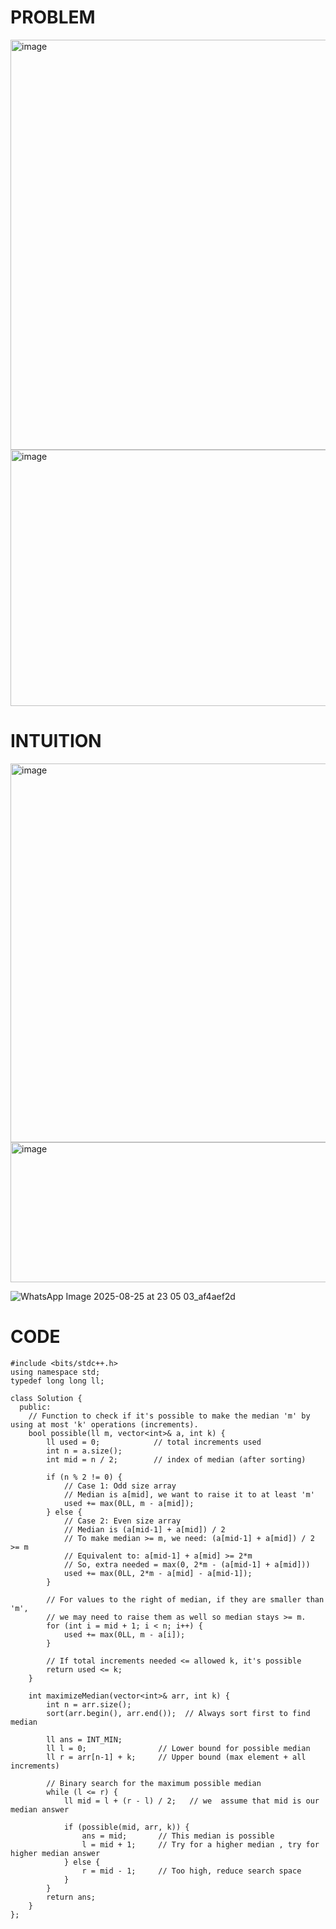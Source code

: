 # PROBLEM
<img width="725" height="656" alt="image" src="https://github.com/user-attachments/assets/39545331-56db-4900-8434-df0deb3174ba" />
<img width="713" height="410" alt="image" src="https://github.com/user-attachments/assets/7112c2f8-8f1b-45c5-9bb7-6df932c843e2" />


# INTUITION
<img width="983" height="606" alt="image" src="https://github.com/user-attachments/assets/ef0992ef-7d01-4d25-adf9-d6ad5b8d4da0" />
<img width="777" height="224" alt="image" src="https://github.com/user-attachments/assets/97f75ce2-a27b-4b11-b58f-e020f4801d89" />

![WhatsApp Image 2025-08-25 at 23 05 03_af4aef2d](https://github.com/user-attachments/assets/bd9cc954-7dd7-4de2-8e57-4e84bc66a281)


# CODE
```
#include <bits/stdc++.h>
using namespace std;
typedef long long ll;

class Solution {
  public:
    // Function to check if it's possible to make the median 'm' by using at most 'k' operations (increments).
    bool possible(ll m, vector<int>& a, int k) {
        ll used = 0;            // total increments used
        int n = a.size();
        int mid = n / 2;        // index of median (after sorting)
        
        if (n % 2 != 0) {
            // Case 1: Odd size array
            // Median is a[mid], we want to raise it to at least 'm'
            used += max(0LL, m - a[mid]);
        } else {
            // Case 2: Even size array
            // Median is (a[mid-1] + a[mid]) / 2
            // To make median >= m, we need: (a[mid-1] + a[mid]) / 2 >= m
            // Equivalent to: a[mid-1] + a[mid] >= 2*m
            // So, extra needed = max(0, 2*m - (a[mid-1] + a[mid]))
            used += max(0LL, 2*m - a[mid] - a[mid-1]);
        }

        // For values to the right of median, if they are smaller than 'm',
        // we may need to raise them as well so median stays >= m.
        for (int i = mid + 1; i < n; i++) {
            used += max(0LL, m - a[i]);
        }

        // If total increments needed <= allowed k, it's possible
        return used <= k;
    }
  
    int maximizeMedian(vector<int>& arr, int k) {
        int n = arr.size();
        sort(arr.begin(), arr.end());  // Always sort first to find median
        
        ll ans = INT_MIN;  
        ll l = 0;                // Lower bound for possible median
        ll r = arr[n-1] + k;     // Upper bound (max element + all increments)
        
        // Binary search for the maximum possible median
        while (l <= r) {
            ll mid = l + (r - l) / 2;   // we  assume that mid is our median answer
            
            if (possible(mid, arr, k)) {
                ans = mid;       // This median is possible
                l = mid + 1;     // Try for a higher median , try for higher median answer
            } else {
                r = mid - 1;     // Too high, reduce search space
            }
        }
        return ans;
    }
};

```
